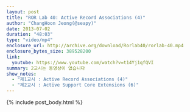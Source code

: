 ```yaml
---
layout: post
title: "ROR Lab 40: Active Record Associations (4)"
author: "ChangHoon Jeong(@seapy)"
date: 2013-07-02
duration: "48:03"
type: "video/mp4"
enclosure_url: http://archive.org/download/Rorlab40/rorlab-40.mp4
enclosure_bytes_size: 389528200
link:
  youtube: https://www.youtube.com/watch?v=t14Yj1qfQVI
summary: 2교시는 동영상이 없습니다
show_notes:
  - "제1교시 : Active Record Associations (4)"
  - "제2교시 : Active Support Core Extensions (6)"
---
```


{% include post_body.html %}
